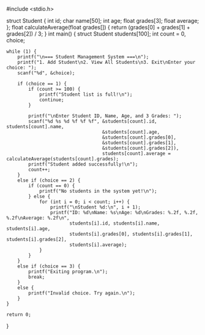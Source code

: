 #include <stdio.h>

struct Student {
    int id;
    char name[50];
    int age;
    float grades[3];
    float average;
};
float calculateAverage(float grades[]) {
    return (grades[0] + grades[1] + grades[2]) / 3;
}
int main() {
    struct Student students[100];
    int count = 0, choice;

    while (1) {
        printf("\n=== Student Management System ===\n");
        printf("1. Add Student\n2. View All Students\n3. Exit\nEnter your choice: ");
        scanf("%d", &choice);

        if (choice == 1) {
            if (count >= 100) {
                printf("Student list is full!\n");
                continue;
            }

            printf("\nEnter Student ID, Name, Age, and 3 Grades: ");
            scanf("%d %s %d %f %f %f", &students[count].id, students[count].name,
                                       &students[count].age,
                                       &students[count].grades[0],
                                       &students[count].grades[1],
                                       &students[count].grades[2]),
                                       students[count].average = calculateAverage(students[count].grades);
            printf("Student added successfully!\n");
            count++;
        }
        else if (choice == 2) {
            if (count == 0) {
                printf("No students in the system yet!\n");
            } else {
                for (int i = 0; i < count; i++) {
                    printf("\nStudent %d:\n", i + 1);
                    printf("ID: %d\nName: %s\nAge: %d\nGrades: %.2f, %.2f, %.2f\nAverage: %.2f\n",
                           students[i].id, students[i].name, students[i].age,
                           students[i].grades[0], students[i].grades[1], students[i].grades[2],
                           students[i].average);
                }
            }
        }
        else if (choice == 3) {
            printf("Exiting program.\n");
            break;
        }
        else {
            printf("Invalid choice. Try again.\n");
        }
    }

    return 0;
}
